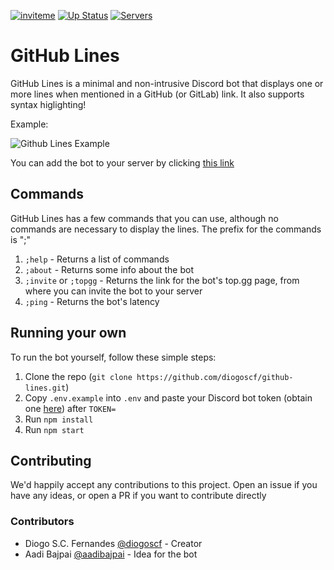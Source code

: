 [![inviteme](https://img.shields.io/static/v1?style=flat&logo=discord&logoColor=FFF&label=&message=invite%20me&color=7289DA)](https://top.gg/bot/708282735227174922)
[![Up Status](https://top.gg/api/widget/status/708282735227174922.svg)](https://top.gg/bot/708282735227174922)
[![Servers](https://top.gg/api/widget/servers/708282735227174922.svg)](https://top.gg/bot/708282735227174922)

# GitHub Lines

GitHub Lines is a minimal and non-intrusive Discord bot that displays one or more lines when mentioned in a GitHub (or GitLab) link.
It also supports syntax higlighting!

Example:

![Github Lines Example](https://github.com/diogoscf/github-lines/raw/master/assets/github-lines-example.PNG)

You can add the bot to your server by clicking [this link](https://discord.com/api/oauth2/authorize?client_id=708282735227174922&permissions=10240&scope=bot)

## Commands

GitHub Lines has a few commands that you can use, although no commands are necessary to display the lines. The prefix for the commands is ";"

 1. `;help` - Returns a list of commands
 2. `;about` - Returns some info about the bot
 3. `;invite` or `;topgg` - Returns the link for the bot's top.gg page, from where you can invite the bot to your server
 4. `;ping` - Returns the bot's latency

## Running your own

To run the bot yourself, follow these simple steps:

 1. Clone the repo (`git clone https://github.com/diogoscf/github-lines.git`)
 2. Copy `.env.example` into `.env` and paste your Discord bot token (obtain one [here](https://discord.com/developers/applications/)) after `TOKEN=`
 3. Run `npm install`
 4. Run `npm start`

## Contributing

We'd happily accept any contributions to this project. Open an issue if you have any ideas, or open a PR if you want to contribute directly

### Contributors

- Diogo S.C. Fernandes [@diogoscf](https://github.com/diogoscf/) - Creator
- Aadi Bajpai [@aadibajpai](https://github.com/aadibajpai/) - Idea for the bot
